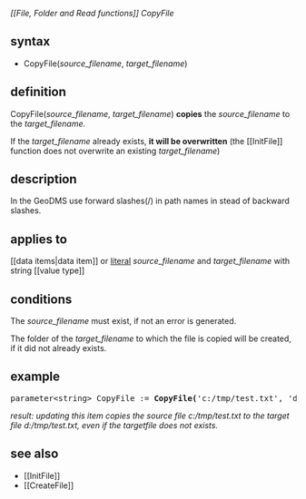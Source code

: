 *[[File, Folder and Read functions]] CopyFile*

## syntax

- CopyFile(*source_filename*, *target_filename*)

## definition

CopyFile(*source_filename*, *target_filename*) **copies** the *source_filename* to the *target_filename*.

If the *target_filename* already exists, **it will be overwritten** (the [[InitFile]] function does not overwrite an existing *target_filename*)

## description

In the GeoDMS use forward slashes(/) in path names in stead of backward slashes.

## applies to

[[data items|data item]] or [literal](https://en.wikipedia.org/wiki/Literal_(computer_programming)) *source_filename* and *target_filename* with string [[value type]]

## conditions

The *source_filename* must exist, if not an error is generated.

The folder of the *target_filename* to which the file is copied will be created, if it did not already exists.

## example
<pre>
parameter&lt;string&gt; CopyFile := <B>CopyFile(</B>'c:/tmp/test.txt', 'd:/tmp/test.txt'<B>)</B>;
</pre>

*result: updating this item copies the source file c:/tmp/test.txt to the target file d:/tmp/test.txt, even if the targetfile does not exists.*

## see also

- [[InitFile]]
- [[CreateFile]]